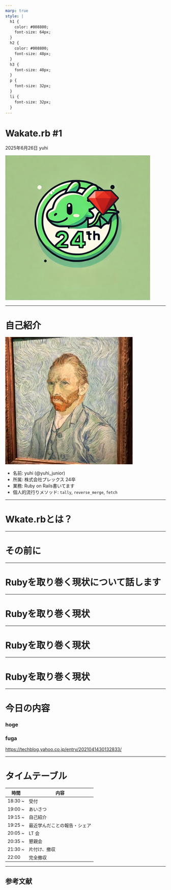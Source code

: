```yaml
---
marp: true
style: |
  h1 {
    color: #008800;
    font-size: 64px;
  }
  h2 {
    color: #008800;
    font-size: 48px;
  }
  h3 {
    font-size: 40px;
  }
  p {
    font-size: 32px;
  }
  li {
    font-size: 32px;
  }
---
```


# Wakate.rb #1

2025年6月26日
yuhi

![bg right:40% 80%](../../../images/wakate-rb.png)

---

# 自己紹介

![bg right:40% 80%](../../../images/goho.jpg)
- 名前: yuhi (@yuhi_junior)
- 所属: 株式会社プレックス 24卒
- 業務: Ruby on Rails書いてます
- 個人的流行りメソッド: `tally`, `reverse_merge`, `fetch`

---

# Wkate.rbとは？

---

# その前に

---

# Rubyを取り巻く現状について話します

---

# Rubyを取り巻く現状
<!-- TODO: 地方Rubyが盛り上がっていることを話す -->

---

# Rubyを取り巻く現状
<!-- TODO: 下降トレンドであることを話す -->

---

# Rubyを取り巻く現状
<!-- TODO: Matzのコメントを話す -->

---

# 今日の内容

### hoge
### fuga

https://techblog.yahoo.co.jp/entry/2021041430132833/

---

# タイムテーブル

| 時間     | 内容                         | 
| -------- | ---------------------------- | 
| 18:30 ~  | 受付             |
| 19:00 ~  | あいさつ                  | 
| 19:15 ~  | 自己紹介                     | 
| 19:25 ~  | 最近学んだことの報告・シェア | 
| 20:05 ~  | LT 会                         | 
| 20:35 ~  | 懇親会               | 
| 21:30 ~  | 片付け、撤収                 | 
| 22:00    | 完全撤収                     |


---

## 参考文献
